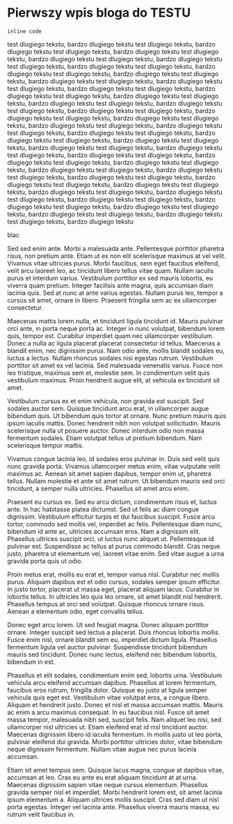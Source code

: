 # Pierwszy wpis bloga do TESTU

`inline code`

test dlugiego tekstu, bardzo dlugiego tekstu test dlugiego tekstu, bardzo dlugiego tekstu test dlugiego tekstu, bardzo dlugiego tekstu test dlugiego tekstu, bardzo dlugiego tekstu test dlugiego tekstu, bardzo dlugiego tekstu test dlugiego tekstu, bardzo dlugiego tekstu test dlugiego tekstu, bardzo dlugiego tekstu test dlugiego tekstu, bardzo dlugiego tekstu test dlugiego tekstu, bardzo dlugiego tekstu test dlugiego tekstu, bardzo dlugiego tekstu test dlugiego tekstu, bardzo dlugiego tekstu test dlugiego tekstu, bardzo dlugiego tekstu test dlugiego tekstu, bardzo dlugiego tekstu test dlugiego tekstu, bardzo dlugiego tekstu test dlugiego tekstu, bardzo dlugiego tekstu test dlugiego tekstu, bardzo dlugiego tekstu test dlugiego tekstu, bardzo dlugiego tekstu test dlugiego tekstu, bardzo dlugiego tekstu test dlugiego tekstu, bardzo dlugiego tekstu test dlugiego tekstu, bardzo dlugiego tekstu test dlugiego tekstu, bardzo dlugiego tekstu test dlugiego tekstu, bardzo dlugiego tekstu test dlugiego tekstu, bardzo dlugiego tekstu test dlugiego tekstu, bardzo dlugiego tekstu test dlugiego tekstu, bardzo dlugiego tekstu test dlugiego tekstu, bardzo dlugiego tekstu test dlugiego tekstu, bardzo dlugiego tekstu test dlugiego tekstu, bardzo dlugiego tekstu test dlugiego tekstu, bardzo dlugiego tekstu test dlugiego tekstu, bardzo dlugiego tekstu test dlugiego tekstu, bardzo dlugiego tekstu test dlugiego tekstu, bardzo dlugiego tekstu test dlugiego tekstu, bardzo dlugiego tekstu test dlugiego tekstu, bardzo dlugiego tekstu test dlugiego tekstu, bardzo dlugiego tekstu test dlugiego tekstu, bardzo dlugiego tekstu test dlugiego tekstu, bardzo dlugiego tekstu test dlugiego tekstu, bardzo dlugiego tekstu test dlugiego tekstu, bardzo dlugiego tekstu test dlugiego tekstu, bardzo dlugiego tekstu test dlugiego tekstu, bardzo dlugiego tekstu 




blac

Sed sed enim ante. Morbi a malesuada ante. Pellentesque porttitor pharetra risus, non pretium ante. Etiam ut ex non elit scelerisque maximus at vel velit. Vivamus vitae ultricies purus. Morbi faucibus, sem eget faucibus eleifend, velit arcu laoreet leo, ac tincidunt libero tellus vitae quam. Nullam iaculis purus et interdum varius. Vestibulum porttitor ex sed mauris lobortis, eu viverra quam pretium. Integer facilisis ante magna, quis accumsan diam lacinia quis. Sed at nunc at ante varius egestas. Nullam purus leo, tempor a cursus sit amet, ornare in libero. Praesent fringilla sem ac ex ullamcorper consectetur.

Maecenas mattis lorem nulla, et tincidunt ligula tincidunt id. Mauris pulvinar orci ante, in porta neque porta ac. Integer in nunc volutpat, bibendum lorem quis, tempor est. Curabitur imperdiet quam nec ullamcorper vestibulum. Donec a nulla ac ligula placerat placerat consectetur id tellus. Maecenas a blandit enim, nec dignissim purus. Nam odio ante, mollis blandit sodales eu, luctus a lectus. Nullam rhoncus sodales nisi egestas rutrum. Vestibulum porttitor sit amet ex vel lacinia. Sed malesuada venenatis varius. Fusce non leo tristique, maximus sem et, molestie sem. In condimentum velit quis vestibulum maximus. Proin hendrerit augue elit, at vehicula ex tincidunt sit amet.

Vestibulum cursus ex et enim vehicula, non gravida est suscipit. Sed sodales auctor sem. Quisque tincidunt arcu erat, in ullamcorper augue bibendum quis. Ut bibendum quis tortor at ornare. Nunc pretium mauris quis ipsum iaculis mattis. Donec hendrerit nibh non volutpat sollicitudin. Mauris scelerisque nulla ut posuere auctor. Donec interdum odio non massa fermentum sodales. Etiam volutpat tellus ut pretium bibendum. Nam scelerisque tempor mattis.

Vivamus congue lacinia leo, id sodales eros pulvinar in. Duis sed velit quis nunc gravida porta. Vivamus ullamcorper metus enim, vitae vulputate velit maximus ac. Aenean sit amet sapien dapibus, tempor enim ut, pharetra tellus. Nullam molestie et ante sit amet rutrum. Ut bibendum mauris sed orci tincidunt, a semper nulla ultricies. Phasellus sit amet arcu enim.

Praesent eu cursus ex. Sed eu arcu dictum, condimentum risus et, luctus ante. In hac habitasse platea dictumst. Sed ut felis ac diam congue dignissim. Vestibulum efficitur turpis et dui faucibus suscipit. Fusce arcu tortor, commodo sed mollis vel, imperdiet ac felis. Pellentesque diam nunc, bibendum id ante ac, ultricies accumsan eros. Nam a dignissim elit. Phasellus ultrices suscipit orci, ut luctus nunc aliquet ut. Pellentesque id pulvinar est. Suspendisse ac tellus at purus commodo blandit. Cras neque justo, pharetra ut elementum vel, laoreet vitae enim. Sed vitae augue a urna gravida porta quis ut odio.

Proin metus erat, mollis eu erat et, tempor varius nisl. Curabitur nec mollis purus. Aliquam dapibus est et odio cursus, sodales semper ipsum efficitur. In justo tortor, placerat ut massa eget, placerat aliquam lacus. Curabitur in lobortis tellus. In ultricies leo quis leo ornare, sit amet blandit nisl hendrerit. Phasellus tempus at orci sed volutpat. Quisque rhoncus ornare risus. Aenean a elementum odio, eget convallis tellus.

Donec eget arcu lorem. Ut sed feugiat magna. Donec aliquam porttitor ornare. Integer suscipit sed lectus a placerat. Duis rhoncus lobortis mollis. Fusce enim nisl, ornare blandit sem eu, imperdiet dictum ligula. Phasellus fermentum ligula vel auctor pulvinar. Suspendisse tincidunt bibendum mauris sed tincidunt. Donec nunc lectus, eleifend nec bibendum lobortis, bibendum in est.

Phasellus et elit sodales, condimentum enim sed, lobortis urna. Vestibulum vehicula arcu eleifend accumsan dapibus. Phasellus at lorem fermentum, faucibus eros rutrum, fringilla dolor. Quisque eu justo at ligula semper vehicula quis eget est. Vestibulum vitae volutpat eros, a congue libero. Aliquam et hendrerit justo. Donec et nisl et massa accumsan mattis. Mauris ac enim a arcu maximus consequat. In eu faucibus nisl. Fusce sit amet massa tempor, malesuada nibh sed, suscipit felis. Nam aliquet leo nisi, sed ullamcorper nisl ultricies ut. Etiam eleifend erat id nisl tincidunt auctor. Maecenas dignissim libero id iaculis fermentum. In mollis justo ut leo porta, pulvinar eleifend dui gravida. Morbi porttitor ultricies dolor, vitae bibendum neque dignissim fermentum. Nullam vitae augue nec purus lacinia accumsan.

Etiam sit amet tempus sem. Quisque lacus magna, congue at dapibus vitae, accumsan at leo. Cras eu ante eu erat aliquam tincidunt at at urna. Maecenas dignissim sapien vitae neque cursus elementum. Phasellus gravida semper nisl et imperdiet. Morbi hendrerit lorem est, sit amet lacinia ipsum elementum a. Aliquam ultrices mollis suscipit. Cras sed diam ut nisl porta egestas. Integer vel lacinia ante. Phasellus viverra mauris massa, eu rutrum velit faucibus in.
